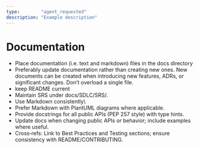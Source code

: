 ```yaml
---
type:        "agent_requested"
description: "Example description"
---
```


# Documentation

- Place documentation (i.e. text and markdown) files in the docs directory
- Preferably update documentation rather than creating new ones. New documents can be created when introducing new features, ADRs, or significant changes. Don’t
  overload a single file.
- keep README current
- Maintain SRS under docs/SDLC/SRS/.
- Use Markdown consistently\
- Prefer Markdown with PlantUML diagrams where applicable.
- Provide docstrings for all public APIs (PEP 257 style) with type hints.
- Update docs when changing public APIs or behavior; include examples where useful.
- Cross‑refs: Link to Best Practices and Testing sections; ensure consistency with README/CONTRIBUTING.
